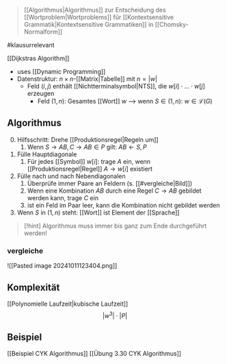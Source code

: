 > [[Algorithmus|Algorithmus]] zur Entscheidung des [[Wortproblem|Wortproblems]] für [[Kontextsensitive Grammatik|Kontextsensitive Grammatiken]] in [[Chomsky-Normalform]]

#klausurrelevant

[[Dijkstras Algorithm]]
- uses [[Dynamic Programming]]
- Datenstruktur: $n \times n$-[[Matrix|Tabelle]] mit $n = |w|$
	- Feld $(i, j)$ enthält [[Nichtterminalsymbol|NTS]], die $w[i]\cdot ...\cdot w[j]$ erzeugen
		- Feld $(1, n)$: Gesamtes [[Wort]] $w$ --> wenn $S \in (1, n)$: $w \in \mathcal{L}(G)$

## Algorithmus
0. Hilfsschritt: Drehe [[Produktionsregel|Regeln um]]
	1. Wenn $S \rightarrow AB, C \rightarrow AB \in P$ gilt: $AB\leftarrow S, P$ 
1. Fülle Hauptdiagonale 
	1. Für jedes [[Symbol]] $w[i]$: trage $A$ ein, wenn [[Produktionsregel|Regel]] $A \rightarrow w[i]$ existiert 
2. Fülle nach und nach Nebendiagonalen
	1. Überprüfe immer Paare an Feldern (s. [[#vergleiche|Bild]])
	2. Wenn eine Kombination $AB$ durch eine Regel $C \rightarrow AB$ gebildet werden kann, trage $C$ ein
	3. ist ein Feld im Paar leer, kann die Kombination nicht gebildet werden
3. Wenn $S$ in $(1, n)$ steht: [[Wort]] ist Element der [[Sprache]] 

> [!hint] Algorithmus muss immer bis ganz zum Ende durchgeführt werden!

### vergleiche
![[Pasted image 20241011123404.png]]


## Komplexität
[[Polynomielle Laufzeit|kubische Laufzeit]]
$$|w^{3}| \cdot |P|$$

## Beispiel 
[[Beispiel CYK Algorithmus]]
[[Übung 3.30 CYK Algorithmus]]